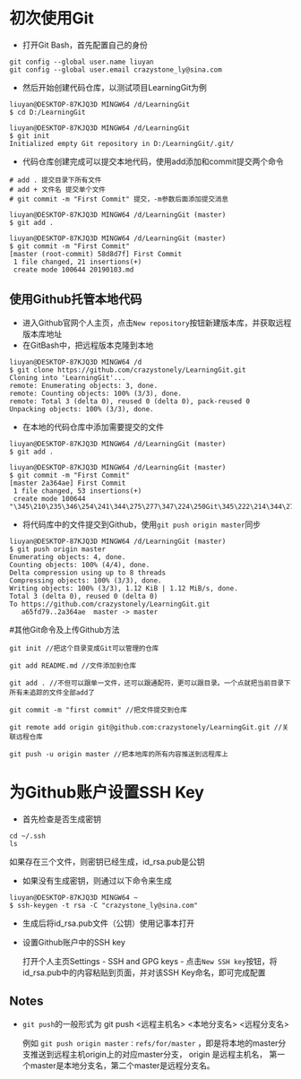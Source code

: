 # 初次使用Git

+ 打开Git Bash，首先配置自己的身份

```git
git config --global user.name liuyan
git config --global user.email crazystone_ly@sina.com
```

+ 然后开始创建代码仓库，以测试项目LearningGit为例

```git
liuyan@DESKTOP-87KJQ3D MINGW64 /d/LearningGit
$ cd D:/LearningGit

liuyan@DESKTOP-87KJQ3D MINGW64 /d/LearningGit
$ git init
Initialized empty Git repository in D:/LearningGit/.git/
```

+ 代码仓库创建完成可以提交本地代码，使用add添加和commit提交两个命令

```git
# add . 提交目录下所有文件
# add + 文件名 提交单个文件
# git commit -m "First Commit" 提交，-m参数后面添加提交消息

liuyan@DESKTOP-87KJQ3D MINGW64 /d/LearningGit (master)
$ git add .

liuyan@DESKTOP-87KJQ3D MINGW64 /d/LearningGit (master)
$ git commit -m "First Commit"
[master (root-commit) 58d8d7f] First Commit
 1 file changed, 21 insertions(+)
 create mode 100644 20190103.md
```

## 使用Github托管本地代码

+ 进入Github官网个人主页，点击`New repository`按钮新建版本库，并获取远程版本库地址
+ 在GitBash中，把远程版本克隆到本地

```git
liuyan@DESKTOP-87KJQ3D MINGW64 /d
$ git clone https://github.com/crazystonely/LearningGit.git
Cloning into 'LearningGit'...
remote: Enumerating objects: 3, done.
remote: Counting objects: 100% (3/3), done.
remote: Total 3 (delta 0), reused 0 (delta 0), pack-reused 0
Unpacking objects: 100% (3/3), done.
```

+ 在本地的代码仓库中添加需要提交的文件

```git
liuyan@DESKTOP-87KJQ3D MINGW64 /d/LearningGit (master)
$ git add .

liuyan@DESKTOP-87KJQ3D MINGW64 /d/LearningGit (master)
$ git commit -m "First Commit"
[master 2a364ae] First Commit
 1 file changed, 53 insertions(+)
 create mode 100644 "\345\210\235\346\254\241\344\275\277\347\224\250Git\345\222\214\344\275\277\347\224\250Github\346\211\230\347\256\241\346\234\254\345\234\260\344\273\243\347\240\201.md"
```

+ 将代码库中的文件提交到Github，使用`git push origin master`同步

```git
liuyan@DESKTOP-87KJQ3D MINGW64 /d/LearningGit (master)
$ git push origin master
Enumerating objects: 4, done.
Counting objects: 100% (4/4), done.
Delta compression using up to 8 threads
Compressing objects: 100% (3/3), done.
Writing objects: 100% (3/3), 1.12 KiB | 1.12 MiB/s, done.
Total 3 (delta 0), reused 0 (delta 0)
To https://github.com/crazystonely/LearningGit.git
   a65fd79..2a364ae  master -> master
```

#其他Git命令及上传Github方法

```git
git init //把这个目录变成Git可以管理的仓库

git add README.md //文件添加到仓库

git add . //不但可以跟单一文件，还可以跟通配符，更可以跟目录。一个点就把当前目录下所有未追踪的文件全部add了 

git commit -m "first commit" //把文件提交到仓库

git remote add origin git@github.com:crazystonely/LearningGit.git //关联远程仓库

git push -u origin master //把本地库的所有内容推送到远程库上
```

# 为Github账户设置SSH Key

+ 首先检查是否生成密钥

```git
cd ~/.ssh
ls
```

如果存在三个文件，则密钥已经生成，id_rsa.pub是公钥

+ 如果没有生成密钥，则通过以下命令来生成

```git
liuyan@DESKTOP-87KJQ3D MINGW64 ~
$ ssh-keygen -t rsa -C "crazystone_ly@sina.com"
```

+ 生成后将id_rsa.pub文件（公钥）使用记事本打开

+ 设置Github账户中的SSH key

  打开个人主页Settings - SSH and GPG keys - 点击`New SSH key`按钮，将id_rsa.pub中的内容粘贴到页面，并对该SSH Key命名，即可完成配置

  

## Notes

+ `git push`的一般形式为 git push <远程主机名> <本地分支名>  <远程分支名> 

  例如 `git push origin master：refs/for/master` ，即是将本地的master分支推送到远程主机origin上的对应master分支， origin 是远程主机名， 第一个master是本地分支名，第二个master是远程分支名。